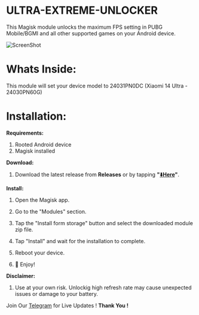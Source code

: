 # ULTRA-EXTREME-UNLOCKER
This Magisk module unlocks the maximum FPS setting in PUBG Mobile/BGMI and all other supported games on your Android device.

![ScreenShot](https://github.com/shakilxt/ULTRA-EXTREME-UNLOCKER/blob/main/Screenshot.jpg?raw=true)

# Whats Inside:
This module will set your device model to 24031PN0DC (Xiaomi 14 Ultra - 24030PN60G)

# Installation:

**Requirements:**

1. Rooted Android device
2. Magisk installed

**Download:**

1. Download the latest release from **Releases** or by tapping **"[⬇️Here](https://github.com/shakilxt/ULTRA-EXTREME-UNLOCKER/files/15368974/ULTRA-EXTREME-UNLOCKER.zip)"**.

**Install:**

1. Open the Magisk app.

2. Go to the "Modules" section.

3. Tap the "Install form storage" button and select the downloaded module zip file.

4. Tap "Install" and wait for the installation to complete.

5. Reboot your device.

6. 👊 Enjoy!

**Disclaimer:**

1. Use at your own risk. Unlockig high refresh rate may cause unexpected issues or damage to your battery.


Join Our [Telegram](https://t.me/pubg120x) for Live Updates ! **Thank You !**
